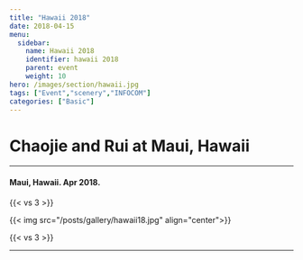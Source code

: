 ```yaml
---
title: "Hawaii 2018"
date: 2018-04-15
menu:
  sidebar:
    name: Hawaii 2018
    identifier: hawaii 2018
    parent: event
    weight: 10
hero: /images/section/hawaii.jpg
tags: ["Event","scenery","INFOCOM"]
categories: ["Basic"]
---
```

# Chaojie and Rui at Maui, Hawaii

---

#### Maui, Hawaii. Apr 2018.

{{< vs 3 >}}

{{< img src="/posts/gallery/hawaii18.jpg" align="center">}}

{{< vs 3 >}}

---
